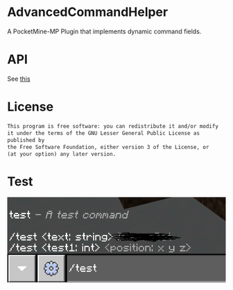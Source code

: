 # AdvancedCommandHelper
A PocketMine-MP Plugin that implements dynamic command fields.

# API

See [this](https://github.com/Blugin/AdvancedCommandHelper/tree/master/src/alvin0319/AdvancedCommandHelper/AdvancedCommandHelper.php#L53L74)

# License
```
This program is free software: you can redistribute it and/or modify
it under the terms of the GNU Lesser General Public License as published by
the Free Software Foundation, either version 3 of the License, or
(at your option) any later version.
```

# Test
![](https://raw.githubusercontent.com/Blugin/AdvancedCommandHelper/master/assets/image/image.PNG)
